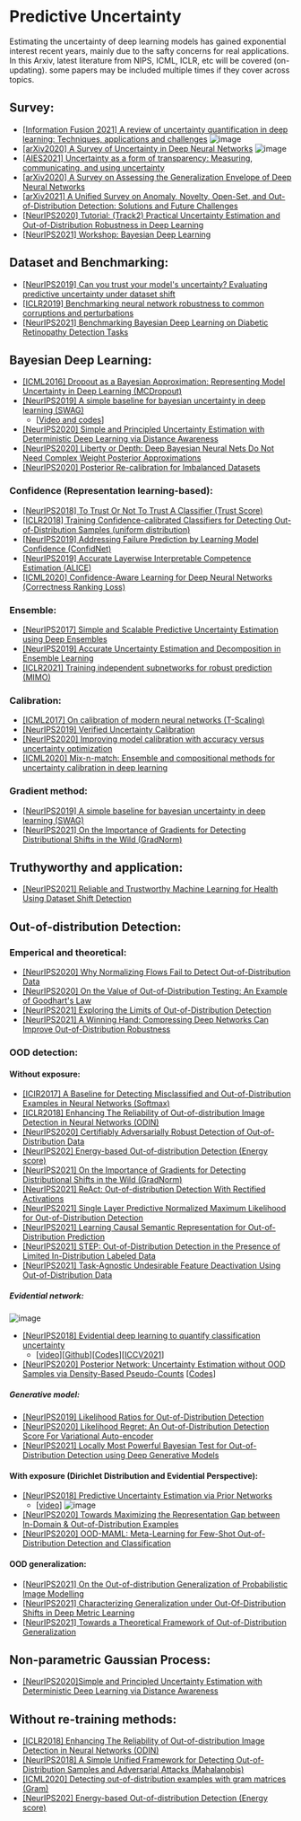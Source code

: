 # Predictive Uncertainty
Estimating the uncertainty of deep learning models has gained exponential interest recent years, mainly due to the safty concerns for real applications. 
In this Arxiv, latest literature from NIPS, ICML, ICLR, etc will be covered (on-updating). some papers may be included multiple times if they cover across topics.

## Survey:
- [[Information Fusion 2021] A review of uncertainty quantification in deep learning: Techniques, applications and challenges](https://www.sciencedirect.com/science/article/pii/S1566253521001081)
![image](https://user-images.githubusercontent.com/26398708/143864354-de4a2e38-fc8a-4095-9056-52f0e74ca710.png)
- [[arXiv2020] A Survey of Uncertainty in Deep Neural Networks](https://arxiv.org/abs/2107.03342)
![image](https://user-images.githubusercontent.com/26398708/143865096-85099b9f-723c-4fb0-bba7-b679bb5f107b.png)
- [[AIES2021] Uncertainty as a form of transparency: Measuring, communicating, and using uncertainty](https://dl.acm.org/doi/abs/10.1145/3461702.3462571)
- [[arXiv2020] A Survey on Assessing the Generalization Envelope of Deep Neural Networks](https://arxiv.org/abs/2008.09381)
- [[arXiv2021] A Unified Survey on Anomaly, Novelty, Open-Set, and Out-of-Distribution Detection: Solutions and Future Challenges](https://arxiv.org/abs/2110.14051)
- [[NeurIPS2020] Tutorial: (Track2) Practical Uncertainty Estimation and Out-of-Distribution Robustness in Deep Learning](https://nips.cc/virtual/2020/public/tutorial_0f190e6e164eafe66f011073b4486975.html)
- [[NeurIPS2021] Workshop: Bayesian Deep Learning](http://bayesiandeeplearning.org/)

## Dataset and Benchmarking:
- [[NeurIPS2019] Can you trust your model's uncertainty? Evaluating predictive uncertainty under dataset shift](https://proceedings.neurips.cc/paper/2019/hash/8558cb408c1d76621371888657d2eb1d-Abstract.html)
- [[ICLR2019] Benchmarking neural network robustness to common corruptions and perturbations](https://openreview.net/forum?id=HJz6tiCqYm)
- [[NeurIPS2021] Benchmarking Bayesian Deep Learning on Diabetic Retinopathy Detection Tasks](https://openreview.net/forum?id=jyd4Lyjr2iB)

## Bayesian Deep Learning:
- [[ICML2016] Dropout as a Bayesian Approximation: Representing Model Uncertainty in Deep Learning (MCDropout)](http://proceedings.mlr.press/v48/gal16.html)
- [[NeurIPS2019] A simple baseline for bayesian uncertainty in deep learning (SWAG)](https://proceedings.neurips.cc/paper/2019/file/118921efba23fc329e6560b27861f0c2-Paper.pdf)
  - [[Video and codes](https://www.youtube.com/watch?v=5WOj_ZZJ2wM)]
- [[NeurIPS2020] Simple and Principled Uncertainty Estimation with Deterministic Deep Learning via Distance Awareness](https://proceedings.neurips.cc/paper/2020/hash/543e83748234f7cbab21aa0ade66565f-Abstract.html)
- [[NeurIPS2020] Liberty or Depth: Deep Bayesian Neural Nets Do Not Need Complex Weight Posterior Approximations](https://proceedings.neurips.cc/paper/2020/hash/2dfe1946b3003933b7f8ddd71f24dbb1-Abstract.html)
- [[NeurIPS2020] Posterior Re-calibration for Imbalanced Datasets](https://proceedings.neurips.cc/paper/2020/hash/5ca359ab1e9e3b9c478459944a2d9ca5-Abstract.html)

### Confidence (Representation learning-based):
- [[NeurIPS2018] To Trust Or Not To Trust A Classifier (Trust Score)](https://openreview.net/forum?id=HkZFuPbubr)
- [[ICLR2018] Training Confidence-calibrated Classifiers for Detecting Out-of-Distribution Samples (uniform distribution)](https://openreview.net/forum?id=ryiAv2xAZ)
- [[NeurIPS2019] Addressing Failure Prediction by Learning Model Confidence (ConfidNet)](https://papers.nips.cc/paper/2019/hash/757f843a169cc678064d9530d12a1881-Abstract.html)
- [[NeurIPS2019] Accurate Layerwise Interpretable Competence Estimation (ALICE)](https://proceedings.neurips.cc/paper/2019/hash/a11da6bd58b95b334f8cd49f00918f16-Abstract.html)
- [[ICML2020] Confidence-Aware Learning for Deep Neural Networks (Correctness Ranking Loss)](http://proceedings.mlr.press/v119/moon20a.html)


### Ensemble:
- [[NeurIPS2017] Simple and Scalable Predictive Uncertainty
Estimation using Deep Ensembles](https://proceedings.neurips.cc/paper/2017/file/9ef2ed4b7fd2c810847ffa5fa85bce38-Paper.pdf)
- [[NeurIPS2019] Accurate Uncertainty Estimation and Decomposition in Ensemble Learning](https://proceedings.neurips.cc/paper/2019/hash/1cc8a8ea51cd0adddf5dab504a285915-Abstract.html)
- [[ICLR2021] Training independent subnetworks for robust prediction (MIMO)](https://openreview.net/forum?id=OGg9XnKxFAH)

### Calibration:
 - [[ICML2017] On calibration of modern neural networks (T-Scaling)](http://proceedings.mlr.press/v70/guo17a.html)
 - [[NeurIPS2019] Verified Uncertainty Calibration](https://openreview.net/forum?id=rkxluVHeLB)
 - [[NeurIPS2020] Improving model calibration with accuracy versus uncertainty optimization](https://proceedings.neurips.cc/paper/2020/hash/d3d9446802a44259755d38e6d163e820-Abstract.html)
 - [[ICML2020] Mix-n-match: Ensemble and compositional methods for uncertainty calibration in deep learning](http://proceedings.mlr.press/v119/zhang20k.html)

### Gradient method:
- [[NeurIPS2019] A simple baseline for bayesian uncertainty in deep learning (SWAG)](https://proceedings.neurips.cc/paper/2019/file/118921efba23fc329e6560b27861f0c2-Paper.pdf)
- [[NeurIPS2021] On the Importance of Gradients for Detecting Distributional Shifts in the Wild (GradNorm)](https://proceedings.neurips.cc/paper/2021/hash/0607f4c705595b911a4f3e7a127b44e0-Abstract.html)

## Truthyworthy and application:
- [[NeurIPS2021] Reliable and Trustworthy Machine Learning for Health Using Dataset Shift Detection](https://openreview.net/forum?id=hNMOSUxE8o6)

## Out-of-distribution Detection: 
### Emperical and theoretical:
 - [[NeurIPS2020] Why Normalizing Flows Fail to Detect Out-of-Distribution Data](https://proceedings.neurips.cc/paper/2020/hash/ecb9fe2fbb99c31f567e9823e884dbec-Abstract.html)
 - [[NeurIPS2020] On the Value of Out-of-Distribution Testing: An Example of Goodhart's Law](https://proceedings.neurips.cc/paper/2020/hash/045117b0e0a11a242b9765e79cbf113f-Abstract.html)
 - [[NeurIPS2021] Exploring the Limits of Out-of-Distribution Detection](https://proceedings.neurips.cc/paper/2021/hash/3941c4358616274ac2436eacf67fae05-Abstract.html)
 - [[NeurIPS2021] A Winning Hand: Compressing Deep Networks Can Improve Out-of-Distribution Robustness](https://proceedings.neurips.cc/paper/2021/hash/0607f4c705595b911a4f3e7a127b44e0-Abstract.html)

 
### OOD detection:
#### Without exposure:
- [[ICIR2017] A Baseline for Detecting Misclassified and Out-of-Distribution Examples in Neural Networks (Softmax)](https://openreview.net/forum?id=Hkg4TI9xl)
- [[ICLR2018] Enhancing The Reliability of Out-of-distribution Image Detection in Neural Networks (ODIN)](https://openreview.net/forum?id=H1VGkIxRZ)
- [[NeurIPS2020] Certifiably Adversarially Robust Detection of Out-of-Distribution Data](https://proceedings.neurips.cc/paper/2020/hash/b90c46963248e6d7aab1e0f429743ca0-Abstract.html)
- [[NeurIPS202] Energy-based Out-of-distribution Detection (Energy score)](https://proceedings.neurips.cc/paper/2020/hash/f5496252609c43eb8a3d147ab9b9c006-Abstract.html)
- [[NeurIPS2021] On the Importance of Gradients for Detecting Distributional Shifts in the Wild (GradNorm)](https://proceedings.neurips.cc/paper/2021/hash/0607f4c705595b911a4f3e7a127b44e0-Abstract.html)
- [[NeurIPS2021] ReAct: Out-of-distribution Detection With Rectified Activations](https://proceedings.neurips.cc/paper/2021/hash/01894d6f048493d2cacde3c579c315a3-Abstract.html)
- [[NeurIPS2021] Single Layer Predictive Normalized Maximum Likelihood for Out-of-Distribution Detection](https://proceedings.neurips.cc/paper/2021/hash/093b60fd0557804c8ba0cbf1453da22f-Abstract.html)
- [[NeurIPS2021] 
Learning Causal Semantic Representation for Out-of-Distribution Prediction](https://proceedings.neurips.cc/paper/2021/hash/310614fca8fb8e5491295336298c340f-Abstract.html)
- [[NeurIPS2021] STEP: Out-of-Distribution Detection in the Presence of Limited In-Distribution Labeled Data](https://proceedings.neurips.cc/paper/2021/hash/f4334c131c781e2a6f0a5e34814c8147-Abstract.html)
- [[NeurIPS2021] Task-Agnostic Undesirable Feature Deactivation Using Out-of-Distribution Data](https://proceedings.neurips.cc/paper/2021/hash/21186d7b1482412ab14f0332b8aee119-Abstract.html)

##### Evidential network:
 ![image](https://user-images.githubusercontent.com/26398708/144141888-9e777456-404b-4f0d-a0a1-103032958c99.png)
- [[NeurIPS2018] Evidential deep learning to quantify classification uncertainty](https://proceedings.neurips.cc/paper/2018/file/a981f2b708044d6fb4a71a1463242520-Paper.pdf)
  - [[video](https://www.youtube.com/watch?v=toTcf7tZK8c)][[Github](https://github.com/aamini/evidential-deep-learning/)][[Codes](https://github.com/muratsensoy/muratsensoy.github.io)][[ICCV2021](https://openaccess.thecvf.com/content/ICCV2021/papers/Bao_Evidential_Deep_Learning_for_Open_Set_Action_Recognition_ICCV_2021_paper.pdf)]
- [[NeurIPS2020] Posterior Network: Uncertainty Estimation without OOD Samples via Density-Based Pseudo-Counts](https://proceedings.neurips.cc/paper/2020/hash/0eac690d7059a8de4b48e90f14510391-Abstract.html)
 [[Codes](https://github.com/sharpenb/Posterior-Network)]
 
##### Generative model:
- [[NeurIPS2019] Likelihood Ratios for Out-of-Distribution Detection](https://proceedings.neurips.cc/paper/2019/hash/1e79596878b2320cac26dd792a6c51c9-Abstract.html)
- [[NeurIPS2020] Likelihood Regret: An Out-of-Distribution Detection Score For Variational Auto-encoder](https://proceedings.neurips.cc/paper/2020/hash/eddea82ad2755b24c4e168c5fc2ebd40-Abstract.html)
- [[NeurIPS2021] Locally Most Powerful Bayesian Test for Out-of-Distribution Detection using Deep Generative Models](https://proceedings.neurips.cc/paper/2021/hash/7d3e28d14440d6c07f73b7557e3d9602-Abstract.html)

#### With exposure (Dirichlet Distribution and Evidential Perspective):
- [[NeurIPS2018] Predictive Uncertainty Estimation via Prior Networks](https://proceedings.neurips.cc/paper/2018/hash/3ea2db50e62ceefceaf70a9d9a56a6f4-Abstract.html)
  - [[video](https://www.youtube.com/watch?v=uuXFDGvNKjs)]
  ![image](https://user-images.githubusercontent.com/26398708/144079754-2ac68535-70b4-4f2f-afb1-0e40df1e1fc9.png)
- [[NeurIPS2020] Towards Maximizing the Representation Gap between In-Domain & Out-of-Distribution Examples](https://proceedings.neurips.cc/paper/2020/hash/68d3743587f71fbaa5062152985aff40-Abstract.html)
- [[NeurIPS2020] OOD-MAML: Meta-Learning for Few-Shot Out-of-Distribution Detection and Classification](https://proceedings.neurips.cc/paper/2020/hash/28e209b61a52482a0ae1cb9f5959c792-Abstract.html)

#### OOD generalization:
- [[NeurIPS2021] On the Out-of-distribution Generalization of Probabilistic Image Modelling](https://proceedings.neurips.cc/paper/2021/hash/1f88c7c5d7d94ae08bd752aa3d82108b-Abstract.html)
- [[NeurIPS2021] Characterizing Generalization under Out-Of-Distribution Shifts in Deep Metric Learning](https://proceedings.neurips.cc/paper/2021/hash/d1f255a373a3cef72e03aa9d980c7eca-Abstract.html)
- [[NeurIPS2021] Towards a Theoretical Framework of Out-of-Distribution Generalization](https://proceedings.neurips.cc/paper/2021/hash/c5c1cb0bebd56ae38817b251ad72bedb-Abstract.html)



## Non-parametric Gaussian Process:
 - [[NeurIPS2020]Simple and Principled Uncertainty Estimation with Deterministic Deep Learning via Distance Awareness](https://papers.nips.cc/paper/2020/file/543e83748234f7cbab21aa0ade66565f-Paper.pdf)


## Without re-training methods:
- [[ICLR2018] Enhancing The Reliability of Out-of-distribution Image Detection in Neural Networks (ODIN)](https://openreview.net/forum?id=H1VGkIxRZ)
- [[NeurIPS2018] A Simple Unified Framework for Detecting Out-of-Distribution Samples and Adversarial Attacks (Mahalanobis)](https://proceedings.neurips.cc/paper/2018/hash/abdeb6f575ac5c6676b747bca8d09cc2-Abstract.html)
- [[ICML2020] Detecting out-of-distribution examples with gram matrices (Gram)](http://proceedings.mlr.press/v119/sastry20a/sastry20a.pdf)
- [[NeurIPS202] Energy-based Out-of-distribution Detection (Energy score)](https://proceedings.neurips.cc/paper/2020/hash/f5496252609c43eb8a3d147ab9b9c006-Abstract.html)
